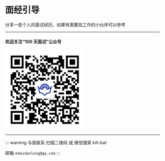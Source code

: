 # 面经引导

分享一些个人的面试经历，如果有需要找工作的小伙伴可以参考

---

#### 欢迎关注“100 天面试”公众号

![二维码](../.vuepress/public/erweima.jpg)

---

::: warning 与我联系
扫描二维码 或 微信搜索 kill-bat

邮箱->`meidanlong@qq.com`
:::
